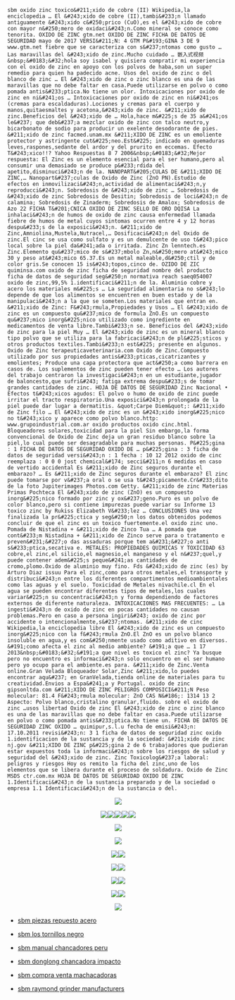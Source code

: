 
```
sbm oxido zinc toxico&#211;xido de cobre (II) Wikipedia,la enciclopedia … El &#243;xido de cobre (II),tambi&#233;n llamado antiguamente &#243;xido c&#250;prico (CuO),es el &#243;xido de cobre con mayor n&#250;mero de oxidaci&#243;n.Como mineral se conoce como tenorita. OXIDO DE ZINC gtm.net OXIDO DE ZINC FICHA DE DATOS DE SEGURIDAD mayo de 2017 VERSI&#211;N: 4 GTM P&#193;GINA 3 DE 9 www.gtm.net fiebre que se caracteriza con s&#237;ntomas como gusto … Las maravillas del &#243;xido de zinc.Mucho cuidado … 嵌入式视频&nbsp;&#0183;&#32;hola soy isabel y quisiera compratir mi experiencia con el oxido de zinc en apoyo con los polvos de haba,son un super remedio para quien ha padecido acne. Usos del oxido de zinc o del blanco de zinc … El &#243;xido de zinc o zinc blanco es una de las maravillas que no debe faltar en casa.Puede utilizarse en polvo o como pomada antis&#233;ptica.No tiene un olor. Intoxicaciones por oxido de zinc en ni&#241;os … Intoxicaciones por oxido de zinc en ni&#241;os (cremas para escaldaduras).Lociones y cremas para el cuerpo y manos,quitaesmaltes y acetona,&#243;xido de zinc. &#211;xido de zinc.Beneficios del &#243;xido de … Hola,hace m&#225;s de 35 a&#241;os le&#237; que deb&#237;a mezclar oxido de zinc con talco neutro,y bicarbonato de sodio para producir un exelente desodorante de pies. &#211;xido de zinc facmed.unam.mx &#211;XIDO DE ZINC es un emoliente protector y astringente cut&#225;neo.Est&#225; indicado en quemaduras leves,raspones,sedante del ardor y del prurito en eccemas. Efecto T&#243;xico!!? Yahoo Respuestas 8 7 2006&nbsp;&#0183;&#32;Mejor respuesta: El Zinc es un elemento esencial para el ser humano,pero al consumir una demasiado se produce p&#233;rdida del apetito,disminuci&#243;n de la. NANOPART&#205;CULAS DE &#211;XIDO DE ZINC,… Nanopart&#237;culas de Oxido de Zinc (ZnO PN).Estudio de efectos en inmovilizaci&#243;n,actividad de alimentaci&#243;n,y reproducci&#243;n. Sobredosis de &#243;xido de zinc … Sobredosis de &#243;xido de zinc Sobredosis de Desitin; Sobredosis de loci&#243;n de calamina; Sobredosis de Zinaderm; Sobredosis de Amalox; Sobredosis de Azo 22 FICHA T&#201;CNICA OXIDO DE ZINC SELLO DE ORO DQISA La inhalaci&#243;n de humos de oxido de zinc causa enfermedad llamada fiebre de humos de metal cuyos sintomas ocurren entre 4 y 12 horas despu&#233;s de la exposici&#243;n. &#211;xido de Zinc,Amniolina,Mustela,Nutracel,… Dosificaci&#243;n del Oxido de zinc.El cinc se usa como sulfato y es un demulcente de uso t&#243;pico local sobre la piel da&#241;ada o irritada. Zinc Zn lenntech.es Zinc.Elemento qu&#237;mico de s&#237;mbolo Zn,n&#250;mero at&#243;mico 30 y peso at&#243;mico 65.37.Es un metal maleable,d&#250;ctil y de color gris.Se conocen 15 is&#243;topos,cinco de. OZIDO DE ZIC quiminsa.com oxido de zinc ficha de seguridad nombre del producto ficha de datos de seguridad seg&#250;n normativa reach saeq054007 oxido de zinc,99,5% 1.identificaci&#211;n de la. Aluminio cobre y acero los materiales m&#225;s … La seguridad alimentaria no s&#243;lo depende de que los alimentos se encuentren en buen estado y de la manipulaci&#243;n a la que se someten.Los materiales que entran en. &#211;xido de Zinc: F&#243;rmula,Propiedades y Usos … El &#243;xido de zinc es un compuesto qu&#237;mico de formula ZnO.Es un compuesto qu&#237;mico inorg&#225;nico utilizado como ingrediente en medicamentos de venta libre.Tambi&#233;n se. Beneficios del &#243;xido de zinc para la piel Muy … El &#243;xido de zinc es un mineral blanco tipo polvo que se utiliza para la fabricaci&#243;n de pl&#225;sticos y otros productos textiles.Tambi&#233;n est&#225; presente en algunos. Oxido de Zinc terapeuticaveterinaria.com Oxido de Zinc.Compuesto utilizado por sus propiedades antis&#233;pticas,cicatrizantes y emolientes; Produce una capa protectora que act&#250;a como barrera en casos de. Los suplementos de zinc pueden tener efecto … Los autores del trabajo centraron la investigaci&#243;n en un estudiante,jugador de baloncesto,que sufri&#243; fatiga extrema despu&#233;s de tomar grandes cantidades de zinc. HOJA DE DATOS DE SEGURIDAD Zinc Nacional • Efectos t&#243;xicos agudos: El polvo o humo de oxido de zinc puede irritar el tracto respiratorio.Una exposici&#243;n prolongada de la piel puede dar lugar a dermatitis. &quot;Carpe Diem&quot;: &#211;xido de Zinc filo … El &#243;xido de zinc es un &#243;xido inorg&#225;nico no t&#243;xico y aparece como polvo blanco.http: www.grupoindustrial.com.ar oxido productos oxido cinc.html. Bloqueadores solares,toxicidad para la piel Sin embargo,la forma convencional de Oxido de Zinc deja un gran residuo blanco sobre la piel,lo cual puede ser desagradable para muchas personas. P&#225;gina : 1 FICHA DE DATOS DE SEGURIDAD OXIDO DE … p&#225;gina : 3 ficha de datos de seguridad versi&#243;n : 1 fecha : 10 12 2012 oxido de cinc reemplaza : 0 0 0 jost chemical&#174; secci&#211;n 6 medidas en caso de vertido accidental Es &#211;xido de Zinc seguros durante el embarazo? … Es &#211;xido de Zinc seguros durante el embarazo? El zinc puede tomarse por v&#237;a oral o se usa t&#243;picamente.Cr&#233;dito de la foto Jupiterimages Photos.com Getty. &#211;xido de zinc Materias Primas Pochteca El &#243;xido de zinc (ZnO) es un compuesto inorg&#225;nico formado por zinc y ox&#237;geno.Puro es un polvo de color blanco,pero si contiene impurezas puede variar su Informe 13 toxico zinc by Rukiss Elizabeth V&#233;lez … CONCLUSIONES Una vez finalizada la pr&#225;ctica y seg&#250;n los datos obtenidos podemos concluir de que el zinc es un toxico fuertemente.el oxido zinc uno. Pomada de Nistadina + &#211;xido de Zinco Tua … A pomada que cont&#233;m Nistadina + &#211;xido de Zinco serve para o tratamento e preven&#231;&#227;o das assaduras porque tem a&#231;&#227;o anti s&#233;ptica,secativa e. METALES: PROPIEDADES QUIMICAS Y TOXICIDAD 63 cobre,el zinc,el silicio,el magnesio,el manganeso y el n&#237;quel,y puede contener adem&#225;s peque&#241;as cantidades de cromo,plomo.Oxido de aluminio muy fino. Fds &#243;xido de zinc (es) by Arturo Diaz issuu Para el zinc,como para otros metales,el transporte y distribuci&#243;n entre los diferentes compartimentos medioambientales como las aguas y el suelo. Toxicidad de Metales nivachile.cl En el agua se pueden encontrar diferentes tipos de metales,los cuales variar&#225;n su concentraci&#243;n y forma dependiendo de factores externos de diferente naturaleza. INTOXICACIONES MAS FRECUENTES: … La ingesti&#243;n de oxido de zinc en pocas cantidades no causan problemas.Pero en caso a persona ingiri&#243; oxido de zinc por accidente o intencionalmente,s&#237;ntomas. &#211;xido de cinc Wikipedia,la enciclopedia libre El &#243;xido de zinc es un compuesto inorg&#225;nico con la f&#243;rmula ZnO.El ZnO es un polvo blanco insoluble en agua,y es com&#250;nmente usado como aditivo en diversos. &#191;como afecta el zinc al medio ambiente? &#191;a que … 1 17 2013&nbsp;&#0183;&#32;&#191;a que nivel es toxico el zinc? Ya busque pero no encuentro es informaci&#243;n solo encuentro en el ser humano pero yo ocupo para el ambiente.es para. &#211;xido de Zinc.Venta online.Gran Velada Bloqueador Solar,Zinc &#211;xido,lo puedes encontrar aqu&#237; en GranVelada,tienda online de materiales para tu creatividad.Envios a Espa&#241;a y Portugal. oxido de zinc gipsonltda.com &#211;XIDO DE ZINC PELIGROS COMPOSICI&#211;N Peso molecular: 81.4 F&#243;rmula molecular: ZnO CAS N&#186;: 1314 13 2 Aspecto: Polvo blanco,cristalino granular,fluido. sobre el oxido de zinc …usos libertad Oxido de zinc El &#243;xido de zinc o zinc blanco es una de las maravillas que no debe faltar en casa.Puede utilizarse en polvo o como pomada antis&#233;ptica.No tiene un. FICHA DE DATOS DE SEGURIDAD ZINC OXIDO … quimipur,s.l.u fecha de emisi&#243;n: 17.10.2011 revisi&#243;n: 3 1 ficha de datos de seguridad zinc oxido 1.identificacion de la sustancia y de la sociedad: &#211;xido de zinc nj.gov &#211;XIDO DE ZINC p&#225;gina 2 de 6 trabajadores que pudieran estar expuestos toda la informaci&#243;n sobre los riesgos de salud y seguridad del &#243;xido de zinc. Zinc Toxicolog&#237;a laboral: peligros y riesgos Hoy os remito la ficha del zinc,uno de los elementos que se libera durante el proceso de soldadura. Oxido de Zinc MSDS ctr.com.mx HOJA DE DATOS DE SEGURIDAD OXIDO DE ZINC 1.Identificaci&#243;n de la sustancia preparado y de la sociedad o empresa 1.1 Identificaci&#243;n de la sustancia o del. 
```

<div align="center">

<a href="https://es-crusher.shibang-china.com/github&k=sbm+oxido+zinc+toxico"><img src="https://static.shibang-china.com/es/crusher/logo.jpg"></a>

<a href="https://es-crusher.shibang-china.com/github&k=sbm+oxido+zinc+toxico"><img src="https://static.shibang-china.com/es/crusher/index.jpg"></a><a href="https://es-crusher.shibang-china.com/material.htmlgithub&k=sbm+oxido+zinc+toxico"><img src="https://static.shibang-china.com/es/crusher/material.jpg"></a><a href="https://es-crusher.shibang-china.com/application.htmlgithub&k=sbm+oxido+zinc+toxico"><img src="https://static.shibang-china.com/es/crusher/application.jpg"></a><a href="https://es-crusher.shibang-china.com/aboutus.htmlgithub&k=sbm+oxido+zinc+toxico"><img src="https://static.shibang-china.com/es/crusher/aboutus.jpg"></a><a href="https://es-crusher.shibang-china.com/contact.htmlgithub&k=sbm+oxido+zinc+toxico"><img src="https://static.shibang-china.com/es/crusher/contact.jpg"></a>

<a href="https://es-crusher.shibang-china.com/github&k=sbm+oxido+zinc+toxico"><img src="https://static.shibang-china.com/es/crusher/banner.jpg"></a>

<a href="https://swt.shibang-china.com/github&k=sbm+oxido+zinc+toxico"><img src="https://static.shibang-china.com/es/crusher/text.jpg"></a>

<a href="https://swt.shibang-china.com/github&k=sbm+oxido+zinc+toxico"><img src="https://static.shibang-china.com/es/crusher/chat.jpg"></a><a href="https://es-crusher.shibang-china.com/contact.htmlgithub&k=sbm+oxido+zinc+toxico"><img src="https://static.shibang-china.com/es/crusher/message.jpg"></a>

<a href="https://es-crusher.shibang-china.com/products/pe.htmlgithub&k=sbm+oxido+zinc+toxico"><img src="https://static.shibang-china.com/es/crusher/pe.jpg"></a><a href="https://es-crusher.shibang-china.com/products/pf.htmlgithub&k=sbm+oxido+zinc+toxico"><img src="https://static.shibang-china.com/es/crusher/pf.jpg"></a>

<a href="https://es-crusher.shibang-china.com/products/hpt.htmlgithub&k=sbm+oxido+zinc+toxico"><img src="https://static.shibang-china.com/es/crusher/hpt.jpg"></a><a href="https://es-crusher.shibang-china.com/products/vsi.htmlgithub&k=sbm+oxido+zinc+toxico"><img src="https://static.shibang-china.com/es/crusher/vsi.jpg"></a>

<a href="https://es-crusher.shibang-china.com/products/klv.htmlgithub&k=sbm+oxido+zinc+toxico"><img src="https://static.shibang-china.com/es/crusher/klv.jpg"></a><a href="https://es-crusher.shibang-china.com/products/portable.htmlgithub&k=sbm+oxido+zinc+toxico"><img src="https://static.shibang-china.com/es/crusher/portable.jpg"></a>

<a href="https://swt.shibang-china.com/github&k=sbm+oxido+zinc+toxico"><img src="https://static.shibang-china.com/es/crusher/case.jpg"></a>

</div>


* [sbm piezas repuesto acero](sbm%20piezas%20repuesto%20acero.md)

* [sbm los tornillos negro](sbm%20los%20tornillos%20negro.md)

* [sbm manual chancadores peru](sbm%20manual%20chancadores%20peru.md)

* [sbm donglong chancadora impacto](sbm%20donglong%20chancadora%20impacto.md)

* [sbm compra venta machacadoras](sbm%20compra%20venta%20machacadoras.md)

* [sbm raymond grinder manufacturers](sbm%20raymond%20grinder%20manufacturers.md)